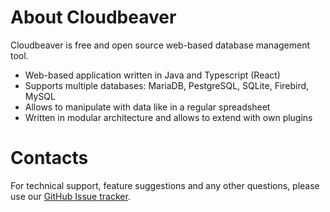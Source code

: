 # About Cloudbeaver

Cloudbeaver is free and open source web-based database management tool.  

* Web-based application written in Java and Typescript (React)
* Supports multiple databases: MariaDB, PestgreSQL, SQLite, Firebird, MySQL
* Allows to manipulate with data like in a regular spreadsheet
* Written in modular architecture and allows to extend with own plugins

# Contacts

For technical support, feature suggestions and any other questions, please use our <a href="https://github.com/dbeaver/cloudbeaver/issues">GitHub Issue tracker</a>.
